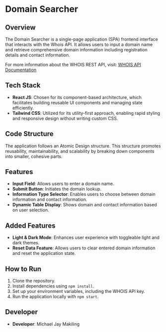 # Domain Searcher

## Overview

The Domain Searcher is a single-page application (SPA) frontend interface that interacts with the Whois API. It allows users to input a domain name and retrieve comprehensive domain information including registration details and contact information.

For more information about the WHOIS REST API, visit: [WHOIS API Documentation](https://whois.whoisxmlapi.com/documentation/making-requests)

## Tech Stack

- **React JS**: Chosen for its component-based architecture, which facilitates building reusable UI components and managing state efficiently.
- **Tailwind CSS**: Utilized for its utility-first approach, enabling rapid styling and responsive design without writing custom CSS.

## Code Structure

The application follows an Atomic Design structure. This structure promotes reusability, maintainability, and scalability by breaking down components into smaller, cohesive parts.

## Features

- **Input Field**: Allows users to enter a domain name.
- **Submit Button**: Initiates the domain lookup.
- **Information Type Selector**: Enables users to choose between domain information and contact information.
- **Dynamic Table Display**: Shows domain and contact information based on user selection.

## Added Features

- **Light & Dark Mode**: Enhances user experience with toggleable light and dark themes.
- **Reset Data Feature**: Allows users to clear entered domain information and reset the application state.

## How to Run

1. Clone the repository.
2. Install dependencies using `npm install`.
3. Set up your environment variables, including the WHOIS API key.
4. Run the application locally with `npm start`.

## Developer

- **Developer**: Michael Jay Makiling
